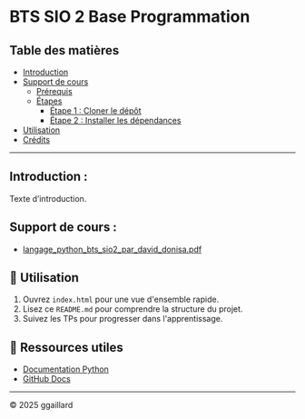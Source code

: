 # BTS SIO 2 Base Programmation

## Table des matières
- [Introduction](#introduction)
- [Support de cours](#support-de-cours)
  - [Prérequis](#prérequis)
  - [Étapes](#étapes)
    - [Étape 1 : Cloner le dépôt](#étape-1--cloner-le-dépôt)
    - [Étape 2 : Installer les dépendances](#étape-2--installer-les-dépendances)
- [Utilisation](#utilisation)
- [Crédits](#crédits)

---

## Introduction :
Texte d’introduction.

## Support de cours :

- [langage_python_bts_sio2_par_david_donisa.pdf](01_cours/langage_python_bts_sio2_par_david_donisa.pdf)

## 🚀 Utilisation

1. Ouvrez `index.html` pour une vue d'ensemble rapide.
2. Lisez ce `README.md` pour comprendre la structure du projet.
3. Suivez les TPs pour progresser dans l'apprentissage.

## 🔗 Ressources utiles

- [Documentation Python](https://docs.python.org/fr/3/)
- [GitHub Docs](https://docs.github.com/fr)

---

© 2025 ggaillard
